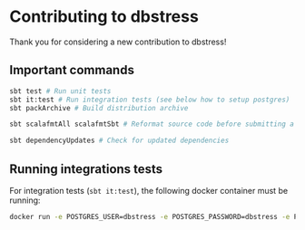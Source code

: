 # Contributing to dbstress

Thank you for considering a new contribution to dbstress!

## Important commands

```bash
sbt test # Run unit tests
sbt it:test # Run integration tests (see below how to setup postgres)
sbt packArchive # Build distribution archive

sbt scalafmtAll scalafmtSbt # Reformat source code before submitting a new pull request

sbt dependencyUpdates # Check for updated dependencies
```

## Running integrations tests

For integration tests (`sbt it:test`), the following docker container must be running:
```bash
docker run -e POSTGRES_USER=dbstress -e POSTGRES_PASSWORD=dbstress -e POSTGRES_DB=dbstress -p 5432:5432 -d postgres:latest
```
